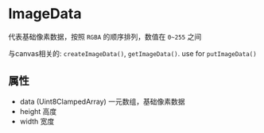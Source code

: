 # ImageData
代表基础像素数据，按照 `RGBA` 的顺序排列，数值在 `0~255` 之间

与canvas相关的: `createImageData()`, `getImageData()`. use for `putImageData()`

## 属性
* data (Uint8ClampedArray) 一元数组，基础像素数据
* height 高度
* width 宽度
